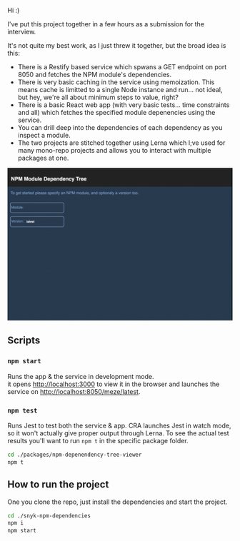 Hi :)

I've put this project together in a few hours as a submission for the interview.

It's not quite my best work, as I just threw it together, but the broad idea is this:
  * There is a Restify based service which spwans a GET endpoint on port 8050 and fetches the NPM module's dependencies.
  * There is very basic caching in the service using memoization. This means cache is limitted to a single Node instance and run... not ideal, but hey, we're all about minimum steps to value, right?
  * There is a basic React web app (with very basic tests... time constraints and all) which fetches the specified module depenencies using the service.
  * You can drill deep into the dependencies of each dependency as you inspect a module.
  * The two projects are stitched together using Lerna which I;ve used for many mono-repo projects and allows you to interact with multiple packages at one.


![Web App](./ui.gif)

## Scripts

### `npm start`

Runs the app & the service in development mode.<br>
it opens [http://localhost:3000](http://localhost:3000) to view it in the browser and launches the service on [http://localhost:8050/meze/latest](http://localhost:8050/meze/latest).

### `npm test`

Runs Jest to test both the service & app. CRA launches Jest in watch mode, so it won't actually give proper output through Lerna.
To see the actual test results you'll want to run `npm t` in the specific package folder.

```sh
cd ./packages/npm-depenendency-tree-viewer
npm t
```

## How to run the project
One you clone the repo, just install the dependencies and start the project.
```sh
cd ./snyk-npm-dependencies
npm i
npm start
```
